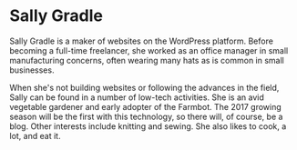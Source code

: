 # Sally Gradle

Sally Gradle is a maker of websites on the WordPress platform. Before becoming a full-time freelancer, she worked as an office manager in small manufacturing concerns, often wearing many hats as is common in small businesses.

When she's not building websites or following the advances in the field, Sally can be found in a number of low-tech activities. She is an avid vegetable gardener and early adopter of the Farmbot. The 2017 growing season will be the first with this technology, so there will, of course, be a blog. Other interests include knitting and sewing. She also likes to cook, a lot, and eat it.
